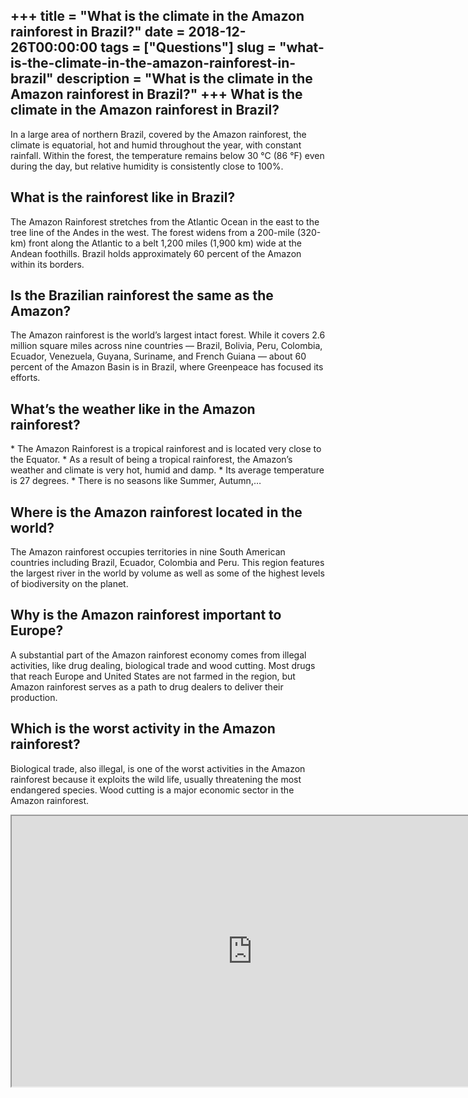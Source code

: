 +++
title = "What is the climate in the Amazon rainforest in Brazil?"
date = 2018-12-26T00:00:00
tags = ["Questions"]
slug = "what-is-the-climate-in-the-amazon-rainforest-in-brazil"
description = "What is the climate in the Amazon rainforest in Brazil?"
+++
What is the climate in the Amazon rainforest in Brazil?
-------------------------------------------------------

In a large area of northern Brazil, covered by the Amazon rainforest, the climate is equatorial, hot and humid throughout the year, with constant rainfall. Within the forest, the temperature remains below 30 °C (86 °F) even during the day, but relative humidity is consistently close to 100%.

What is the rainforest like in Brazil?
--------------------------------------

The Amazon Rainforest stretches from the Atlantic Ocean in the east to the tree line of the Andes in the west. The forest widens from a 200-mile (320-km) front along the Atlantic to a belt 1,200 miles (1,900 km) wide at the Andean foothills. Brazil holds approximately 60 percent of the Amazon within its borders.

Is the Brazilian rainforest the same as the Amazon?
---------------------------------------------------

The Amazon rainforest is the world’s largest intact forest. While it covers 2.6 million square miles across nine countries — Brazil, Bolivia, Peru, Colombia, Ecuador, Venezuela, Guyana, Suriname, and French Guiana — about 60 percent of the Amazon Basin is in Brazil, where Greenpeace has focused its efforts.

What’s the weather like in the Amazon rainforest?
-------------------------------------------------

\* The Amazon Rainforest is a tropical rainforest and is located very close to the Equator. \* As a result of being a tropical rainforest, the Amazon’s weather and climate is very hot, humid and damp. \* Its average temperature is 27 degrees. \* There is no seasons like Summer, Autumn,…

Where is the Amazon rainforest located in the world?
----------------------------------------------------

The Amazon rainforest occupies territories in nine South American countries including Brazil, Ecuador, Colombia and Peru. This region features the largest river in the world by volume as well as some of the highest levels of biodiversity on the planet.

Why is the Amazon rainforest important to Europe?
-------------------------------------------------

A substantial part of the Amazon rainforest economy comes from illegal activities, like drug dealing, biological trade and wood cutting. Most drugs that reach Europe and United States are not farmed in the region, but Amazon rainforest serves as a path to drug dealers to deliver their production.

Which is the worst activity in the Amazon rainforest?
-----------------------------------------------------

Biological trade, also illegal, is one of the worst activities in the Amazon rainforest because it exploits the wild life, usually threatening the most endangered species. Wood cutting is a major economic sector in the Amazon rainforest.

<iframe allow="accelerometer; autoplay; clipboard-write; encrypted-media; gyroscope; picture-in-picture" allowfullscreen="" class="__youtube_prefs__  epyt-is-override  no-lazyload" data-no-lazy="1" data-origheight="433" data-origwidth="770" data-skipgform_ajax_framebjll="" height="433" id="_ytid_42448" loading="lazy" src="https://www.youtube.com/embed/Zhm48OtRIq8?enablejsapi=1&autoplay=0&cc_load_policy=0&cc_lang_pref=&iv_load_policy=1&loop=0&modestbranding=0&rel=1&fs=1&playsinline=0&autohide=2&theme=dark&color=red&controls=1&" title="YouTube player" width="770"></iframe>